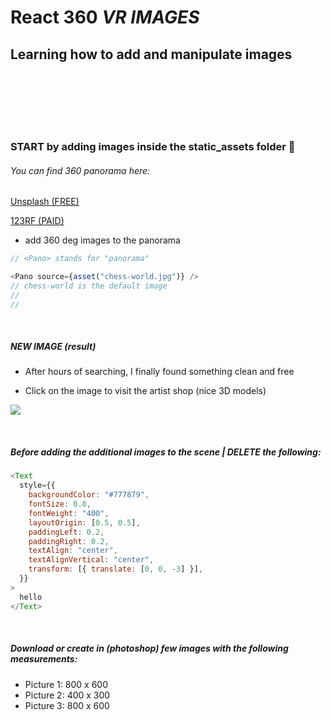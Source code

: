 # React 360 _VR IMAGES_

## Learning how to add and manipulate images

<br>
<br>

<!-- > the best 360 cameras

[Ricoh Theta Z1: The DSLR of 360 Cameras?](https://www.youtube.com/watch?v=0uN7k9VSu_8)

[The Best 360 Cameras for 2021 | PCMag](https://uk.pcmag.com/digital-camcorders/89938/the-best-360-cameras-for-2020) -->

<br>
<br>
<br>

### START by adding images inside the static_assets folder 🌻

###### You can find 360 panorama here:

[Unsplash (FREE)](https://unsplash.com/s/photos/360)

[123RF (PAID)](https://www.123rf.com/photo_113527037_spherical-360-panorama-projection-interior-empty-room-3-d-rendering.html)

- add 360 deg images to the panorama

```javascript
// <Pano> stands for "panorama"

<Pano source={asset("chess-world.jpg")} />
// chess-world is the default image
//
//
```

<br>

##### NEW IMAGE (result)

- After hours of searching, I finally found something clean and free

- Click on the image to visit the artist shop (nice 3D models)

[<img src="./img/pano-img2.gif"/>](https://www.turbosquid.com/Search/Index.cfm?keyword=damaggio)

<br>

##### Before adding the additional images to the scene | DELETE the following:

```javascript
<Text
  style={{
    backgroundColor: "#777879",
    fontSize: 0.8,
    fontWeight: "400",
    layoutOrigin: [0.5, 0.5],
    paddingLeft: 0.2,
    paddingRight: 0.2,
    textAlign: "center",
    textAlignVertical: "center",
    transform: [{ translate: [0, 0, -3] }],
  }}
>
  hello
</Text>
```

<br>

##### Download or create in (photoshop) few images with the following measurements:

- Picture 1: 800 x 600
- Picture 2: 400 x 300
- Picture 3: 800 x 600
